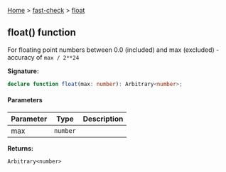 [Home](/) &gt; [fast-check](../fast-check.md) &gt; [float](float_2.md)

## float() function

For floating point numbers between 0.0 (included) and max (excluded) - accuracy of `max / 2**24`

<b>Signature:</b>

```typescript
declare function float(max: number): Arbitrary<number>;
```

#### Parameters

|  Parameter | Type | Description |
|  --- | --- | --- |
|  max | <code>number</code> |  |

<b>Returns:</b>

`Arbitrary<number>`

